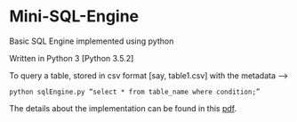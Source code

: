 # Mini-SQL-Engine
Basic SQL Engine implemented using python

Written in Python 3
[Python 3.5.2]

To query a table, stored in csv format [say, table1.csv] with the metadata -->
```
python sqlEngine.py “select * from table_name where condition;”
```

The details about the implementation can be found in this [pdf](https://github.com/nonejk/Mini-SQL-Engine/blob/master/details.pdf).
